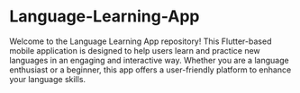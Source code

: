 # Language-Learning-App
Welcome to the Language Learning App repository! This Flutter-based mobile application is designed to help users learn and practice new languages in an engaging and interactive way. Whether you are a language enthusiast or a beginner, this app offers a user-friendly platform to enhance your language skills.
